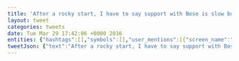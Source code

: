 ```yaml
---
title: 'After a rocky start, I have to say support with Bose is slow but amazing! @bose @BoseService'
layout: tweet
categories: tweets
date: Tue Mar 29 17:42:06 +0000 2016
entities: {"hashtags":[],"symbols":[],"user_mentions":[{"screen_name":"Bose","name":"Bose","id":204074545,"id_str":"204074545","indices":[74,79]},{"screen_name":"BoseService","name":"Bose Service","id":69060049,"id_str":"69060049","indices":[80,92]}],"urls":[]}
tweetJson: {"text":"After a rocky start, I have to say support with Bose is slow but amazing! @bose @BoseService"}
---
```

